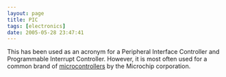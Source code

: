```yaml
---
layout: page
title: PIC
tags: [electronics]
date: 2005-05-28 23:47:41
---
```

This has been used as an acronym for a Peripheral Interface Controller and Programmable Interrupt Controller. However, it is most often used for a common brand of [microcontrollers](/wiki/microcontrollers) by the Microchip corporation.
